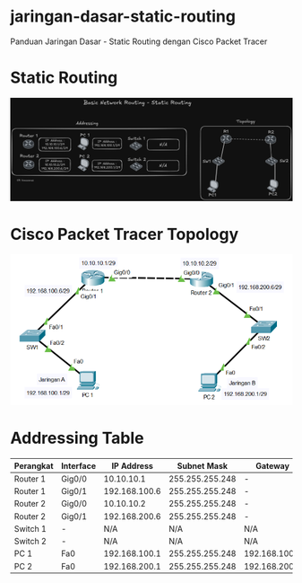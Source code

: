# jaringan-dasar-static-routing
Panduan Jaringan Dasar - Static Routing dengan Cisco Packet Tracer

# Static Routing
![Gambar Excalidraw](Static-Routing-Excalidraw.png)

# Cisco Packet Tracer Topology
![Gambar Cisco Packet Tracer](Static-Routing-Cisco-Packet-Tracer.png)

# Addressing Table

| Perangkat  | Interface  | IP Address       | Subnet Mask        | Gateway          |
|------------|------------|------------------|---------------------|------------------|
| Router 1   | Gig0/0     | 10.10.10.1       | 255.255.255.248     | -                |
| Router 1   | Gig0/1     | 192.168.100.6    | 255.255.255.248     | -                |
| Router 2   | Gig0/0     | 10.10.10.2       | 255.255.255.248     | -                |
| Router 2   | Gig0/1     | 192.168.200.6    | 255.255.255.248     | -                |
| Switch 1   | -          | N/A              | N/A                 | N/A              |
| Switch 2   | -          | N/A              | N/A                 | N/A              |
| PC 1       | Fa0        | 192.168.100.1    | 255.255.255.248     | 192.168.100.6    |
| PC 2       | Fa0        | 192.168.200.1    | 255.255.255.248     | 192.168.200.6    |
